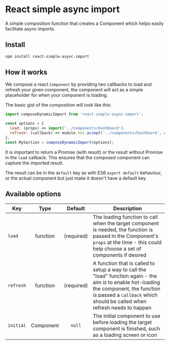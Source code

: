 # React simple async import

A simple composition function that creates a Component which helps easily facilitate async imports.

## Install

```sh
npm install react-simple-async-import
```

## How it works

We compose a react `Component` by providing two callbacks to load and refresh your given component, the component will act as a simple placeholder for when your component is loading.

The basic gist of the composition will look like this:

```js
import composeDynamicImport from 'react-simple-async-import';

const options = {
  load: (props) => import('../components/Dashboard'),
  refresh: (callback) => module.hot.accept('../components/Dashboard', callback),
};
const MySection = composeDynamicImport(options);
```

It is important to return a Promise (with result) or the result without Promise in the `load` callback. This ensures that the composed component can capture the imported result.

The result can be in the `default` key as with ES6 `export default` behaviour, or the actual component but just make it doesn't have a default key.

## Available options

| Key | Type | Default | Description |
|--- | :---: | :---: | --- |
| `load` | function | (required) | The loading function to call when the target component is needed, the function is passed in the Component's `props` at the time - this could help choose a set of components if desired |
| `refresh` | function | (required) | A function that is called to setup a way to call the "load" function again - the aim is to enable hot-loading the component, the function is passed a `callback` which should be called when refresh needs to happen |
| `initial` | Component | `null` | The initial component to use before loading the target component is finished, such as a loading screen or icon |